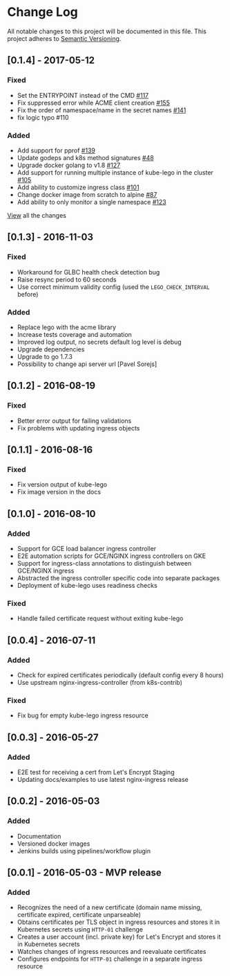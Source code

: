# Change Log
All notable changes to this project will be documented in this file.
This project adheres to [Semantic Versioning](http://semver.org/).


## [0.1.4] - 2017-05-12

### Fixed

- Set the ENTRYPOINT instead of the CMD [#117](https://github.com/jetstack/kube-lego/pull/117)
- Fix suppressed error while ACME client creation [#155](https://github.com/jetstack/kube-lego/pull/155)
- Fix the order of namespace/name in the secret names [#141](https://github.com/jetstack/kube-lego/pull/141)
- fix logic typo #110

### Added

* Add support for pprof [#139](https://github.com/jetstack/kube-lego/pull/139)
* Update godeps and k8s method signatures [#48](https://github.com/jetstack/kube-lego/pull/48)
* Upgrade docker golang to v1.8 [#127](https://github.com/jetstack/kube-lego/pull/127)
* Add support for running multiple instance of kube-lego in the cluster [#105](https://github.com/jetstack/kube-lego/pull/105)
* Add ability to customize ingress class [#101](https://github.com/jetstack/kube-lego/pull/101)
* Change docker image from scratch to alpine [#87](https://github.com/jetstack/kube-lego/pull/87)
* Add ability to only monitor a single namespace [#123](https://github.com/jetstack/kube-lego/pull/123)

[View](https://github.com/jetstack/kube-lego/pulls?utf8=✓&q=is%3Apr%20is%3Aclosed%20merged%3A2016-11-03..2017-05-12%20%20fix) all the changes

## [0.1.3] - 2016-11-03

### Fixed

- Workaround for GLBC health check detection bug
- Raise resync period to 60 seconds
- Use correct minimum validity config (used the `LEGO_CHECK_INTERVAL` before)

### Added

* Replace lego with the acme library
* Increase tests coverage and automation
* Improved log output, no secrets default log level is debug
* Upgrade dependencies
* Upgrade to go 1.7.3
* Possibility to change api server url [Pavel Sorejs]

## [0.1.2] - 2016-08-19

### Fixed

- Better error output for failing validations
- Fix problems with updating ingress objects

## [0.1.1] - 2016-08-16

### Fixed

- Fix version output of kube-lego
- Fix image version in the docs

## [0.1.0] - 2016-08-10

### Added

- Support for GCE load balancer ingress controller
- E2E automation scripts for GCE/NGINX ingress controllers on GKE
- Support for ingress-class annotations to distinguish between GCE/NGINX ingress
- Abstracted the ingress controller specific code into separate packages
- Deployment of kube-lego uses readiness checks

### Fixed

- Handle failed certificate request without exiting kube-lego


## [0.0.4] - 2016-07-11
### Added
- Check for expired certificates periodically (default config every 8 hours)
- Use upstream nginx-ingress-controller (from k8s-contrib)

### Fixed
- Fix bug for empty kube-lego ingress resource

## [0.0.3] - 2016-05-27
### Added
- E2E test for receiving a cert from Let's Encrypt Staging
- Updating docs/examples to use latest nginx-ingress release

## [0.0.2] - 2016-05-03
### Added
- Documentation
- Versioned docker images
- Jenkins builds using pipelines/workflow plugin

## [0.0.1] - 2016-05-03 - MVP release
### Added
- Recognizes the need of a new certificate (domain name missing, certificate expired, certificate unparseable)
- Obtains certificates per TLS object in ingress resources and stores it in Kubernetes secrets using `HTTP-01` challenge
- Creates a user account (incl. private key) for Let's Encrypt and stores it in Kubernetes secrets
- Watches changes of ingress resources and reevaluate certificates
- Configures endpoints for `HTTP-01` challenge in a separate ingress resource
